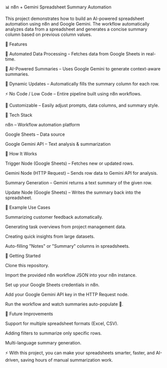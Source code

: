 📊 n8n + Gemini Spreadsheet Summary Automation

This project demonstrates how to build an AI-powered spreadsheet automation using n8n and Google Gemini. The workflow automatically analyzes data from a spreadsheet and generates a concise summary column based on previous column values.

🔹 Features

🔄 Automated Data Processing – Fetches data from Google Sheets in real-time.

🤖 AI-Powered Summaries – Uses Google Gemini to generate context-aware summaries.

📝 Dynamic Updates – Automatically fills the summary column for each row.

⚡ No Code / Low Code – Entire pipeline built using n8n workflows.

🔑 Customizable – Easily adjust prompts, data columns, and summary style.

🔹 Tech Stack

n8n
 – Workflow automation platform

Google Sheets
 – Data source

Google Gemini API
 – Text analysis & summarization

🔹 How It Works

Trigger Node (Google Sheets) – Fetches new or updated rows.

Gemini Node (HTTP Request) – Sends row data to Gemini API for analysis.

Summary Generation – Gemini returns a text summary of the given row.

Update Node (Google Sheets) – Writes the summary back into the spreadsheet.

🔹 Example Use Cases

Summarizing customer feedback automatically.

Generating task overviews from project management data.

Creating quick insights from large datasets.

Auto-filling "Notes" or "Summary" columns in spreadsheets.

🔹 Getting Started

Clone this repository.

Import the provided n8n workflow JSON into your n8n instance.

Set up your Google Sheets credentials in n8n.

Add your Google Gemini API key in the HTTP Request node.

Run the workflow and watch summaries auto-populate 🚀.

🔹 Future Improvements

Support for multiple spreadsheet formats (Excel, CSV).

Adding filters to summarize only specific rows.

Multi-language summary generation.

⚡ With this project, you can make your spreadsheets smarter, faster, and AI-driven, saving hours of manual summarization work.
